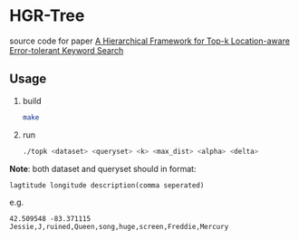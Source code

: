 # HGR-Tree

source code for paper [A Hierarchical Framework for Top-k Location-aware Error-tolerant Keyword Search](https://ieeexplore.ieee.org/abstract/document/8731340/)

## Usage

1. build
    ```bash
    make
    ```
2. run
    ```bash
    ./topk <dataset> <queryset> <k> <max_dist> <alpha> <delta>
    ```

**Note**: both dataset and queryset should in format:
```plain
lagtitude longitude description(comma seperated)
```
e.g.
```plain
42.509548 -83.371115 Jessie,J,ruined,Queen,song,huge,screen,Freddie,Mercury
```

